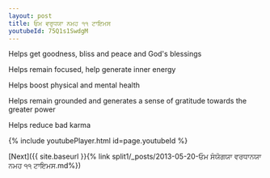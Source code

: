 ```yaml
---
layout: post
title: ਓਮ ਵਰੁਧਯਾ ਨਮਹ ੧੧ ਟਾਇਮਸ
youtubeId: 75Q1s1SwdgM
---
```

 
 
Helps get goodness, bliss and peace and God's blessings
 
Helps remain focused, help generate inner energy 
 
Helps boost physical and mental health 
 
Helps remain grounded and generates a sense of gratitude towards the greater power 
 
Helps reduce bad karma
 
 
 
 


{% include youtubePlayer.html id=page.youtubeId %}
 
[Next]({{ site.baseurl }}{% link  split1/_posts/2013-05-20-ਓਮ ਸੰਯੋਗਯਾ ਵਰਧਾਨਯਾ ਨਮਹ ੧੧ ਟਾਇਮਸ.md%})
 
